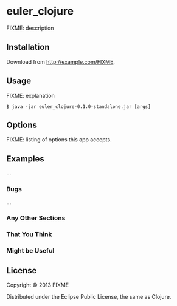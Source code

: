 # euler_clojure

FIXME: description

## Installation

Download from http://example.com/FIXME.

## Usage

FIXME: explanation

    $ java -jar euler_clojure-0.1.0-standalone.jar [args]

## Options

FIXME: listing of options this app accepts.

## Examples

...

### Bugs

...

### Any Other Sections
### That You Think
### Might be Useful

## License

Copyright © 2013 FIXME

Distributed under the Eclipse Public License, the same as Clojure.
